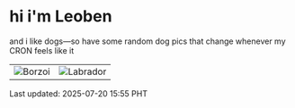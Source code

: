 # hi i'm Leoben

and i like dogs—so have some random dog pics that change whenever my CRON feels like it

|  |  |
|--------|----------|
| ![Borzoi](https://random-dog-vercel.vercel.app/api/random-borzoi?v=1752998134) | ![Labrador](https://random-dog-vercel.vercel.app/api/random-labrador?v=1752998134) |

Last updated: 2025-07-20 15:55 PHT
